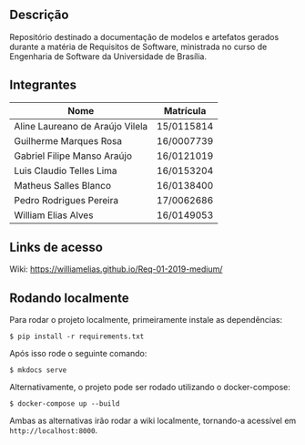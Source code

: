 ## Descrição

Repositório destinado a documentação de modelos e artefatos gerados durante a matéria de Requisitos de Software, ministrada no curso de Engenharia de Software da Universidade de Brasília.

## Integrantes

| Nome | Matrícula |
| --- | --- |
|Aline Laureano de Araújo Vilela| 15/0115814 |
|Guilherme Marques Rosa| 16/0007739 |
|Gabriel Filipe Manso Araújo| 16/0121019 |
|Luis Claudio Telles Lima| 16/0153204 |
|Matheus Salles Blanco | 16/0138400 |
|Pedro Rodrigues Pereira |17/0062686|
|William Elias Alves|16/0149053|

## Links de acesso
Wiki: https://williamelias.github.io/Req-01-2019-medium/

## Rodando localmente

Para rodar o projeto localmente, primeiramente instale as dependências:

`$ pip install -r requirements.txt`

Após isso rode o seguinte comando:

`$ mkdocs serve`

Alternativamente, o projeto pode ser rodado utilizando o docker-compose:

`$ docker-compose up --build`

Ambas as alternativas irão rodar a wiki localmente, tornando-a acessível em `http://localhost:8000`.